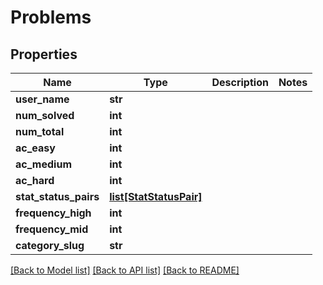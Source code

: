 # Problems

## Properties
Name | Type | Description | Notes
------------ | ------------- | ------------- | -------------
**user_name** | **str** |  | 
**num_solved** | **int** |  | 
**num_total** | **int** |  | 
**ac_easy** | **int** |  | 
**ac_medium** | **int** |  | 
**ac_hard** | **int** |  | 
**stat_status_pairs** | [**list[StatStatusPair]**](StatStatusPair.md) |  | 
**frequency_high** | **int** |  | 
**frequency_mid** | **int** |  | 
**category_slug** | **str** |  | 

[[Back to Model list]](../README.md#documentation-for-models) [[Back to API list]](../README.md#documentation-for-api-endpoints) [[Back to README]](../README.md)

